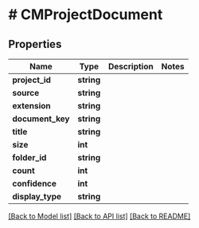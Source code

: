 # # CMProjectDocument

## Properties

Name | Type | Description | Notes
------------ | ------------- | ------------- | -------------
**project_id** | **string** |  |
**source** | **string** |  |
**extension** | **string** |  |
**document_key** | **string** |  |
**title** | **string** |  |
**size** | **int** |  |
**folder_id** | **string** |  |
**count** | **int** |  |
**confidence** | **int** |  |
**display_type** | **string** |  |

[[Back to Model list]](../../README.md#models) [[Back to API list]](../../README.md#endpoints) [[Back to README]](../../README.md)
